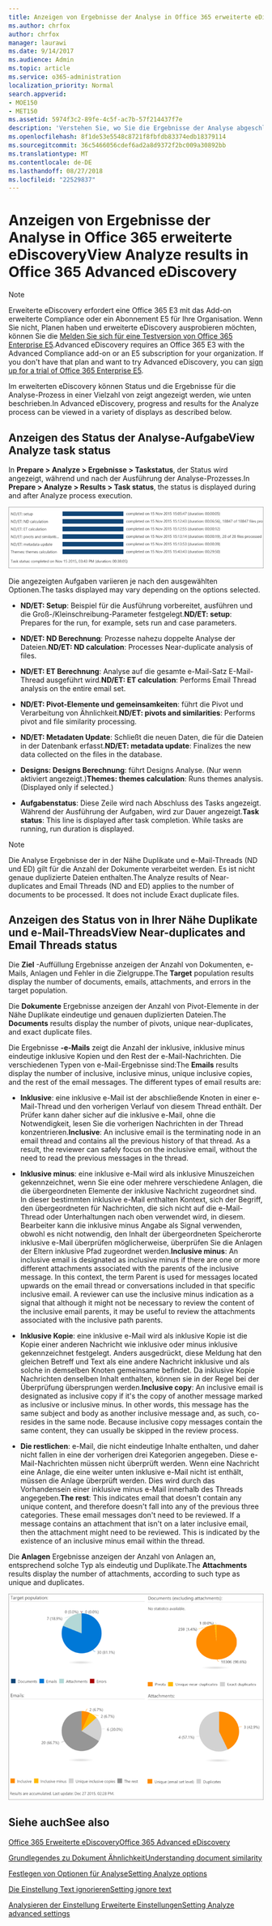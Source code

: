 ```yaml
---
title: Anzeigen von Ergebnisse der Analyse in Office 365 erweiterte eDiscovery
ms.author: chrfox
author: chrfox
manager: laurawi
ms.date: 9/14/2017
ms.audience: Admin
ms.topic: article
ms.service: o365-administration
localization_priority: Normal
search.appverid:
- MOE150
- MET150
ms.assetid: 5974f3c2-89fe-4c5f-ac7b-57f214437f7e
description: 'Verstehen Sie, wo Sie die Ergebnisse der Analyse abgeschlossen in Office 365 erweiterte eDiscovery, einschließlich der Definitionen von der angezeigten Aufgabenoptionen anzuzeigen.  '
ms.openlocfilehash: 8f1de53e5548c8721f8fbfdb83374edb18379114
ms.sourcegitcommit: 36c5466056cdef6ad2a8d9372f2bc009a30892bb
ms.translationtype: MT
ms.contentlocale: de-DE
ms.lasthandoff: 08/27/2018
ms.locfileid: "22529837"
---
```

# <a name="view-analyze-results-in-office-365-advanced-ediscovery"></a><span data-ttu-id="56d51-103">Anzeigen von Ergebnisse der Analyse in Office 365 erweiterte eDiscovery</span><span class="sxs-lookup"><span data-stu-id="56d51-103">View Analyze results in Office 365 Advanced eDiscovery</span></span>

> [!NOTE]
> <span data-ttu-id="56d51-p101">Erweiterte eDiscovery erfordert eine Office 365 E3 mit das Add-on erweiterte Compliance oder ein Abonnement E5 für Ihre Organisation. Wenn Sie nicht, Planen haben und erweiterte eDiscovery ausprobieren möchten, können Sie die [Melden Sie sich für eine Testversion von Office 365 Enterprise E5](https://go.microsoft.com/fwlink/p/?LinkID=698279).</span><span class="sxs-lookup"><span data-stu-id="56d51-p101">Advanced eDiscovery requires an Office 365 E3 with the Advanced Compliance add-on or an E5 subscription for your organization. If you don't have that plan and want to try Advanced eDiscovery, you can [sign up for a trial of Office 365 Enterprise E5](https://go.microsoft.com/fwlink/p/?LinkID=698279).</span></span> 
  
<span data-ttu-id="56d51-106">Im erweiterten eDiscovery können Status und die Ergebnisse für die Analyse-Prozess in einer Vielzahl von zeigt angezeigt werden, wie unten beschrieben.</span><span class="sxs-lookup"><span data-stu-id="56d51-106">In Advanced eDiscovery, progress and results for the Analyze process can be viewed in a variety of displays as described below.</span></span>
  
## <a name="view-analyze-task-status"></a><span data-ttu-id="56d51-107">Anzeigen des Status der Analyse-Aufgabe</span><span class="sxs-lookup"><span data-stu-id="56d51-107">View Analyze task status</span></span>

<span data-ttu-id="56d51-108">In **Prepare \> Analyze \> Ergebnisse \> Taskstatus**, der Status wird angezeigt, während und nach der Ausführung der Analyse-Prozesses.</span><span class="sxs-lookup"><span data-stu-id="56d51-108">In **Prepare \> Analyze \> Results \> Task status**, the status is displayed during and after Analyze process execution.</span></span> 
  
![Aufgabenstatus analysieren](media/d0372978-ce08-4f4e-a1fc-aa918ae44364.png)
  
<span data-ttu-id="56d51-110">Die angezeigten Aufgaben variieren je nach den ausgewählten Optionen.</span><span class="sxs-lookup"><span data-stu-id="56d51-110">The tasks displayed may vary depending on the options selected.</span></span> 
  
- <span data-ttu-id="56d51-111">**ND/ET: Setup**: Beispiel für die Ausführung vorbereitet, ausführen und die Groß-/Kleinschreibung-Parameter festgelegt.</span><span class="sxs-lookup"><span data-stu-id="56d51-111">**ND/ET: setup**: Prepares for the run, for example, sets run and case parameters.</span></span>
    
- <span data-ttu-id="56d51-112">**ND/ET: ND Berechnung**: Prozesse nahezu doppelte Analyse der Dateien.</span><span class="sxs-lookup"><span data-stu-id="56d51-112">**ND/ET: ND calculation**: Processes Near-duplicate analysis of files.</span></span>
    
- <span data-ttu-id="56d51-113">**ND/ET: ET Berechnung**: Analyse auf die gesamte e-Mail-Satz E-Mail-Thread ausgeführt wird.</span><span class="sxs-lookup"><span data-stu-id="56d51-113">**ND/ET: ET calculation**: Performs Email Thread analysis on the entire email set.</span></span>
    
- <span data-ttu-id="56d51-114">**ND/ET: Pivot-Elemente und gemeinsamkeiten**: führt die Pivot und Verarbeitung von Ähnlichkeit.</span><span class="sxs-lookup"><span data-stu-id="56d51-114">**ND/ET: pivots and similarities**: Performs pivot and file similarity processing.</span></span>
    
- <span data-ttu-id="56d51-115">**ND/ET: Metadaten Update**: Schließt die neuen Daten, die für die Dateien in der Datenbank erfasst.</span><span class="sxs-lookup"><span data-stu-id="56d51-115">**ND/ET: metadata update**: Finalizes the new data collected on the files in the database.</span></span>
    
- <span data-ttu-id="56d51-p102">**Designs: Designs Berechnung**: führt Designs Analyse. (Nur wenn aktiviert angezeigt.)</span><span class="sxs-lookup"><span data-stu-id="56d51-p102">**Themes: themes calculation**: Runs themes analysis. (Displayed only if selected.)</span></span>
    
- <span data-ttu-id="56d51-p103">**Aufgabenstatus**: Diese Zeile wird nach Abschluss des Tasks angezeigt. Während der Ausführung der Aufgaben, wird zur Dauer angezeigt.</span><span class="sxs-lookup"><span data-stu-id="56d51-p103">**Task status**: This line is displayed after task completion. While tasks are running, run duration is displayed.</span></span>
    
> [!NOTE]
> <span data-ttu-id="56d51-p104">Die Analyse Ergebnisse der in der Nähe Duplikate und e-Mail-Threads (ND und ED) gilt für die Anzahl der Dokumente verarbeitet werden. Es ist nicht genaue duplizierte Dateien enthalten.</span><span class="sxs-lookup"><span data-stu-id="56d51-p104">The Analyze results of Near-duplicates and Email Threads (ND and ED) applies to the number of documents to be processed. It does not include Exact duplicate files.</span></span> 
  
## <a name="view-near-duplicates-and-email-threads-status"></a><span data-ttu-id="56d51-122">Anzeigen des Status von in Ihrer Nähe Duplikate und e-Mail-Threads</span><span class="sxs-lookup"><span data-stu-id="56d51-122">View Near-duplicates and Email Threads status</span></span>

<span data-ttu-id="56d51-123">Die **Ziel** -Auffüllung Ergebnisse anzeigen der Anzahl von Dokumenten, e-Mails, Anlagen und Fehler in die Zielgruppe.</span><span class="sxs-lookup"><span data-stu-id="56d51-123">The **Target** population results display the number of documents, emails, attachments, and errors in the target population.</span></span> 
  
<span data-ttu-id="56d51-124">Die **Dokumente** Ergebnisse anzeigen der Anzahl von Pivot-Elemente in der Nähe Duplikate eindeutige und genauen duplizierten Dateien.</span><span class="sxs-lookup"><span data-stu-id="56d51-124">The **Documents** results display the number of pivots, unique near-duplicates, and exact duplicate files.</span></span> 
  
<span data-ttu-id="56d51-p105">Die Ergebnisse **-e-Mails** zeigt die Anzahl der inklusive, inklusive minus eindeutige inklusive Kopien und den Rest der e-Mail-Nachrichten. Die verschiedenen Typen von e-Mail-Ergebnisse sind:</span><span class="sxs-lookup"><span data-stu-id="56d51-p105">The **Emails** results display the number of inclusive, inclusive minus, unique inclusive copies, and the rest of the email messages. The different types of email results are:</span></span> 
  
- <span data-ttu-id="56d51-p106">**Inklusive**: eine inklusive e-Mail ist der abschließende Knoten in einer e-Mail-Thread und den vorherigen Verlauf von diesem Thread enthält. Der Prüfer kann daher sicher auf die inklusive e-Mail, ohne die Notwendigkeit, lesen Sie die vorherigen Nachrichten in der Thread konzentrieren.</span><span class="sxs-lookup"><span data-stu-id="56d51-p106">**Inclusive**: An inclusive email is the terminating node in an email thread and contains all the previous history of that thread. As a result, the reviewer can safely focus on the inclusive email, without the need to read the previous messages in the thread.</span></span> 
    
- <span data-ttu-id="56d51-p107">**Inklusive minus**: eine inklusive e-Mail wird als inklusive Minuszeichen gekennzeichnet, wenn Sie eine oder mehrere verschiedene Anlagen, die die übergeordneten Elemente der inklusive Nachricht zugeordnet sind. In dieser bestimmten inklusive e-Mail enthalten Kontext, sich der Begriff, den übergeordneten für Nachrichten, die sich nicht auf die e-Mail-Thread oder Unterhaltungen nach oben verwendet wird, in diesem. Bearbeiter kann die inklusive minus Angabe als Signal verwenden, obwohl es nicht notwendig, den Inhalt der übergeordneten Speicherorte inklusive e-Mail überprüfen möglicherweise, überprüfen Sie die Anlagen der Eltern inklusive Pfad zugeordnet werden.</span><span class="sxs-lookup"><span data-stu-id="56d51-p107">**Inclusive minus**: An inclusive email is designated as inclusive minus if there are one or more different attachments associated with the parents of the inclusive message. In this context, the term Parent is used for messages located upwards on the email thread or conversations included in that specific inclusive email. A reviewer can use the inclusive minus indication as a signal that although it might not be necessary to review the content of the inclusive email parents, it may be useful to review the attachments associated with the inclusive path parents.</span></span> 
    
- <span data-ttu-id="56d51-p108">**Inklusive Kopie**: eine inklusive e-Mail wird als inklusive Kopie ist die Kopie einer anderen Nachricht wie inklusive oder minus inklusive gekennzeichnet festgelegt. Anders ausgedrückt, diese Meldung hat den gleichen Betreff und Text als eine andere Nachricht inklusive und als solche in demselben Knoten gemeinsame befindet. Da inklusive Kopie Nachrichten denselben Inhalt enthalten, können sie in der Regel bei der Überprüfung übersprungen werden.</span><span class="sxs-lookup"><span data-stu-id="56d51-p108">**Inclusive copy**: An inclusive email is designated as inclusive copy if it's the copy of another message marked as inclusive or inclusive minus. In other words, this message has the same subject and body as another inclusive message and, as such, co-resides in the same node. Because inclusive copy messages contain the same content, they can usually be skipped in the review process.</span></span> 
    
- <span data-ttu-id="56d51-p109">**Die restlichen**: e-Mail, die nicht eindeutige Inhalte enthalten, und daher nicht fallen in eine der vorherigen drei Kategorien angegeben. Diese e-Mail-Nachrichten müssen nicht überprüft werden. Wenn eine Nachricht eine Anlage, die eine weiter unten inklusive e-Mail nicht ist enthält, müssen die Anlage überprüft werden. Dies wird durch das Vorhandensein einer inklusive minus e-Mail innerhalb des Threads angegeben.</span><span class="sxs-lookup"><span data-stu-id="56d51-p109">**The rest**: This indicates email that doesn't contain any unique content, and therefore doesn't fall into any of the previous three categories. These email messages don't need to be reviewed. If a message contains an attachment that isn't on a later inclusive email, then the attachment might need to be reviewed. This is indicated by the existence of an inclusive minus email within the thread.</span></span>
    
<span data-ttu-id="56d51-139">Die **Anlagen** Ergebnisse anzeigen der Anzahl von Anlagen an, entsprechend solche Typ als eindeutig und Duplikate.</span><span class="sxs-lookup"><span data-stu-id="56d51-139">The **Attachments** results display the number of attachments, according to such type as unique and duplicates.</span></span> 
  
![Nahe Duplikate und E-Mail-Threads](media/54491303-0ee3-4739-b42e-d1ee486842fd.png)
  
## <a name="see-also"></a><span data-ttu-id="56d51-141">Siehe auch</span><span class="sxs-lookup"><span data-stu-id="56d51-141">See also</span></span>

[<span data-ttu-id="56d51-142">Office 365 Erweiterte eDiscovery</span><span class="sxs-lookup"><span data-stu-id="56d51-142">Office 365 Advanced eDiscovery</span></span>](office-365-advanced-ediscovery.md)
  
[<span data-ttu-id="56d51-143">Grundlegendes zu Dokument Ähnlichkeit</span><span class="sxs-lookup"><span data-stu-id="56d51-143">Understanding document similarity</span></span>](understand-document-similarity-in-advanced-ediscovery.md)
  
[<span data-ttu-id="56d51-144">Festlegen von Optionen für Analyse</span><span class="sxs-lookup"><span data-stu-id="56d51-144">Setting Analyze options</span></span>](set-analyze-options-in-advanced-ediscovery.md)
  
[<span data-ttu-id="56d51-145">Die Einstellung Text ignorieren</span><span class="sxs-lookup"><span data-stu-id="56d51-145">Setting ignore text</span></span>](set-ignore-text-in-advanced-ediscovery.md)
  
[<span data-ttu-id="56d51-146">Analysieren der Einstellung Erweiterte Einstellungen</span><span class="sxs-lookup"><span data-stu-id="56d51-146">Setting Analyze advanced settings</span></span>](view-analyze-results-in-advanced-ediscovery.md)

